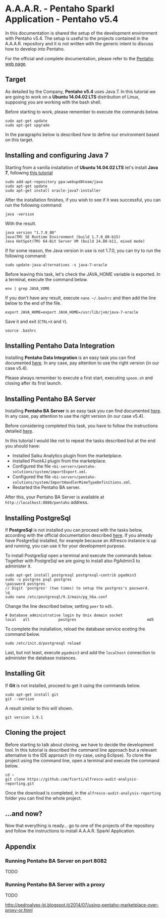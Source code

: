 A.A.A.R. - Pentaho Sparkl Application - Pentaho v5.4
===

In this documentation is shared the setup of the development environment with Pentaho v5.4.
The setup is useful to the projects contained in the A.A.A.R. repository and it is not written with the generic intent to discuss how to develop into Pentaho.

For the official and complete documentation, please refer to the [Pentaho web page](http://www.pentaho.com).

## Target

As detailed by the Company, **Pentaho v5.4** uses Java 7.
In this tutorial we are going to work on a **Ubuntu 14.04.02 LTS** distribution of Linux, supposing you are working with the bash shell.

Before starting to work, please remember to execute the commands below.

    sudo apt-get update
    sudo apt-get upgrade

In the paragraphs below is described how to define our environment based on this target.

## Installing and configuring Java 7

Starting from a vanilla installation of **Ubuntu 14.04.02 LTS** let's install **Java 7**, following [this tutorial](http://www.webupd8.org/2012/01/install-oracle-java-jdk-7-in-ubuntu-via.html)

    sudo add-apt-repository ppa:webupd8team/java
    sudo apt-get update
    sudo apt-get install oracle-java7-installer

After the installation finishes, if you wish to see if it was successful, you can run the following command:

    java -version

With the result.

    java version "1.7.0_80"
    Java(TM) SE Runtime Environment (build 1.7.0_80-b15)
    Java HotSpot(TM) 64-Bit Server VM (build 24.80-b11, mixed mode)

If for some reason, the Java version in use is not 1.7.0, you can try to run the following command:

    sudo update-java-alternatives -s java-7-oracle

Before leaving this task, let's check the JAVA_HOME variable is exported.
In a terminal, execute the command below.

    env | grep JAVA_VOME

If you don't have any result, execute `nano ~/.bashrc` and then add the line below to the end of the file.

    export JAVA_HOME=export JAVA_HOME=/usr/lib/jvm/java-7-oracle

Save it and exit (`CTRL+X` and `Y`).

    source .bashrc

## Installing Pentaho Data Integration

Installing **Pentaho Data Integration** is an easy task you can find documented [here](http://fcorti.com/2014/01/03/how-to-install-pentaho-data-integration-5-kettle/).
In any case, pay attention to use the right version (in our case v5.4).

Please always remember to execute a first start, executing `spoon.sh` and closing after its first launch.

## Installing Pentaho BA Server

Installing **Pentaho BA Server** is an easy task you can find documented [here](http://fcorti.com/2014/01/07/how-to-install-pentaho-business-analytics-platform-5/).
In any case, pay attention to use the right version (in our case v5.4).

Before considering completed this task, you have to follow the instructions detailed [here](http://fcorti.com/alfresco-audit-analysis-reporting/aaar-how-to-install/aaar-get/).

In this tutorial I would like not to repeat the tasks described but at the end you should have:
- Installed Saiku Analytics plugin from the marketplace.
- Installed Pivot4J plugin from the marketplace.
- Configured the file `<bi-server>/pentaho-solutions/system/importExport.xml`.
- Configured the file `<bi-server>/pentaho-solutions/system/ImportHandlerMimeTypeDefinitions.xml`.
- Restarted the Pentaho BA server.

After this, your Pentaho BA Server is available at `http://localhost:8080/pentaho` address.

## Installing PostgreSql

If **PostgreSql** is not installed you can proceed with the tasks below, according with the official documentation described [here](https://help.ubuntu.com/community/PostgreSQL).
If you already have PostgreSql installed, for example because an Alfresco instance is up and running, you can use it for your development purpose.

To install PostgreSql open a terminal and execute the commands below.
Together with PostgreSql we are going to install also PgAdmin3 to administer it.

    sudo apt-get install postgresql postgresql-contrib pgadmin3
    sudo -u postgres psql postgres
    \password postgres
    // Digit 'postgres' (two times) to setup the postgres's password.
    \q
    sudo nano /etc/postgresql/9.3/main/pg_hba.conf

Change the line described below, setting `peer` to `md5`.

    # Database administrative login by Unix domain socket
    local   all             postgres                                md5

To complete the installation, reload the database service eceting the command below.

    sudo /etc/init.d/postgresql reload

Last, but not least, execute `pgadmin3` and add the `localhost` connection to administer the database instances.

## Installing Git

If **Git** is not installed, proceed to get it using the commands below.

    sudo apt-get install git
    git --version

A result similar to this will shown.

    git version 1.9.1

## Cloning the project

Before starting to talk about cloning, we have to decide the development tool.
In this tutorial is described the command line approach but a relevant alternative is the IDE approach (in my case, using Eclipse).
To clone the project using the command line, open a terminal and execute the command below.

    cd ~
    git clone https://github.com/fcorti/alfresco-audit-analysis-reporting.git

Once the download is completed, in the `alfresco-audit-analysis-reporting` folder you can find the whole project.

## ...and now?

Now that everything is ready... go to one of the projects of the repository and follow the instructions to install A.A.A.R. Sparkl Application.

## Appendix 

### Running Pentaho BA Server on port 8082

TODO

### Running Pentaho BA Server with a proxy

TODO

http://pedroalves-bi.blogspot.it/2014/07/using-pentaho-marketplace-over-proxy-or.html
